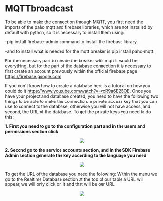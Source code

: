 # MQTTbroadcast
To be able to make the connection through MQTT, you first need the imports of the paho mqtt and firebase libraries, which are not installed by default with python, so it is necessary to install them using:

-pip install firebase-admin command to install the firebase library. 

-and to install what is needed for the mqtt breaker is pip install paho-mqtt.

For the necessary part to create the breaker with mqtt it would be everything,
but for the part of the database connection it is necessary to first create an account previously within the official firebase page https://firebase.google.com

If you don't know how to create a database here is a tutorial on how you could do it https://www.youtube.com/watch?v=vcR9a6E2BOE. Once you have your project and database created, you need to have the following two things to be able to make the connection: a private access key that you can use to connect to the database, otherwise you will not have access, and second, the URL of the database.
To get the private keys you need to do this:

**1. First you need to go to the configuration part and in the users and permissions section click**
<p align="center"> 
  <img src="https://user-images.githubusercontent.com/102833881/161350808-eccbd31d-21ba-4450-a4af-c022290da39f.png" /> 
</p>

**2. Second go to the service accounts section, and in the SDK Firebase Admin section generate the key according to the language you need**
<p align="center"> 
  <img src="https://user-images.githubusercontent.com/102833881/161350495-5ac4ba06-8fce-474d-85bd-63b43cdfeb46.png" /> 
</p>
To get the URL of the database you need the following:
Within the menu we go to the Realtime Database section at the top of our table a URL will appear, we will only click on it and that will be our URL


<p align="center"> 
  <img src="https://user-images.githubusercontent.com/102833881/161352291-169c5808-bdba-4e29-95d4-e75545aa4e5e.png" /> 



